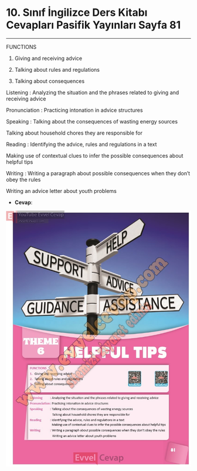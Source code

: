 # 10. Sınıf İngilizce Ders Kitabı Cevapları Pasifik Yayınları Sayfa 81

---

FUNCTIONS

 1. Giving and receiving advice

 2. Talking about rules and regulations

 3. Talking about consequences

 Listening : Analyzing the situation and the phrases related to giving and receiving advice

 Pronunciation : Practicing intonation in advice structures

 Speaking : Talking about the consequences of wasting energy sources

 Talking about household chores they are responsible for

 Reading : Identifying the advice, rules and regulations in a text

 Making use of contextual clues to infer the possible consequences about helpful tips

 Writing : Writing a paragraph about possible consequences when they don’t obey the rules

 Writing an advice letter about youth problems

-   **Cevap**:

![Image 1](./image_1.jpg)